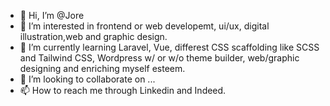 - 👋 Hi, I’m @Jore
- 👀 I’m interested in frontend or web developemt, ui/ux, digital illustration,web and graphic design.
- 🌱 I’m currently learning Laravel, Vue, differest CSS scaffolding like SCSS and Tailwind CSS, Wordpress w/ or w/o theme builder, web/graphic designing and enriching myself esteem. 
- 💞️ I’m looking to collaborate on ...
- 📫 How to reach me through Linkedin and Indeed.

<!---
John-Jore123/John-Jore123 is a ✨ special ✨ repository because its `README.md` (this file) appears on your GitHub profile.
You can click the Preview link to take a look at your changes.
--->
